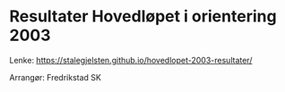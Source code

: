 # Resultater Hovedløpet i orientering 2003

Lenke: <https://stalegjelsten.github.io/hovedlopet-2003-resultater/>

Arrangør: Fredrikstad SK

